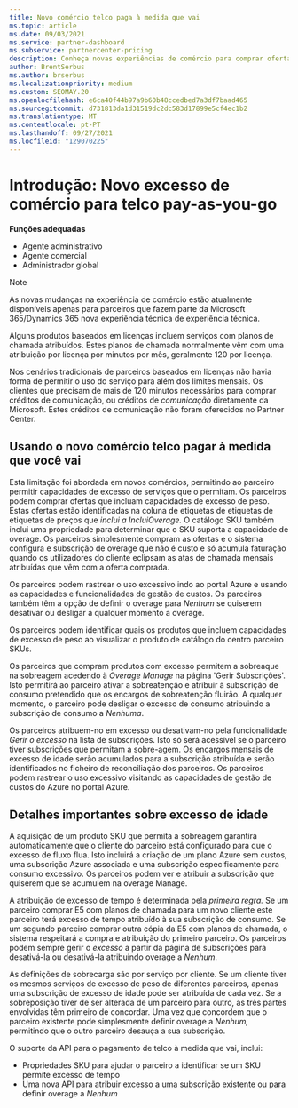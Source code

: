 ```yaml
---
title: Novo comércio telco paga à medida que vai
ms.topic: article
ms.date: 09/03/2021
ms.service: partner-dashboard
ms.subservice: partnercenter-pricing
description: Conheça novas experiências de comércio para comprar ofertas que permitam pagar à medida que se sobreage.
author: BrentSerbus
ms.author: brserbus
ms.localizationpriority: medium
ms.custom: SEOMAY.20
ms.openlocfilehash: e6ca40f44b97a9b60b48ccedbed7a3df7baad465
ms.sourcegitcommit: d731813da1d31519dc2dc583d17899e5cf4ec1b2
ms.translationtype: MT
ms.contentlocale: pt-PT
ms.lasthandoff: 09/27/2021
ms.locfileid: "129070225"
---
```

# <a name="introduction-new-commerce-overage-for-telco-pay-as-you-go"></a>Introdução: Novo excesso de comércio para telco pay-as-you-go

**Funções adequadas**

- Agente administrativo
- Agente comercial
- Administrador global

> [!NOTE]
> As novas mudanças na experiência de comércio estão atualmente disponíveis apenas para parceiros que fazem parte da Microsoft 365/Dynamics 365 nova experiência técnica de experiência técnica.

Alguns produtos baseados em licenças incluem serviços com planos de chamada atribuídos. Estes planos de chamada normalmente vêm com uma atribuição por licença por minutos por mês, geralmente 120 por licença. 

Nos cenários tradicionais de parceiros baseados em licenças não havia forma de permitir o uso do serviço para além dos limites mensais. Os clientes que precisam de mais de 120 minutos necessários para comprar créditos de comunicação, ou créditos de *comunicação* diretamente da Microsoft.  Estes créditos de comunicação não foram oferecidos no Partner Center.

## <a name="using-new-commerce-telco-pay-as-you-go"></a>Usando o novo comércio telco pagar à medida que você vai

Esta limitação foi abordada em novos comércios, permitindo ao parceiro permitir capacidades de excesso de serviços que o permitam. Os parceiros podem comprar ofertas que incluam capacidades de excesso de peso. Estas ofertas estão identificadas na coluna de etiquetas de etiquetas de etiquetas de preços que *inclui a IncluiOverage.* O catálogo SKU também inclui uma propriedade para determinar que o SKU suporta a capacidade de overage. Os parceiros simplesmente compram as ofertas e o sistema configura e subscrição de overage que não é custo e só acumula faturação quando os utilizadores do cliente eclipsam as atas de chamada mensais atribuídas que vêm com a oferta comprada. 

Os parceiros podem rastrear o uso excessivo indo ao portal Azure e usando as capacidades e funcionalidades de gestão de custos. Os parceiros também têm a opção de definir o overage para *Nenhum* se quiserem desativar ou desligar a qualquer momento a overage.

Os parceiros podem identificar quais os produtos que incluem capacidades de excesso de peso ao visualizar o produto de catálogo do centro parceiro SKUs. 

Os parceiros que compram produtos com excesso permitem a sobreaque na sobreagem acedendo à *Overage Manage* na página 'Gerir Subscrições'. Isto permitirá ao parceiro ativar a sobreatenção e atribuir à subscrição de consumo pretendido que os encargos de sobreatenção fluirão. A qualquer momento, o parceiro pode desligar o excesso de consumo atribuindo a subscrição de consumo a *Nenhuma*. 

Os parceiros atribuem-no em excesso ou desativam-no pela funcionalidade *Gerir o excesso* na lista de subscrições. Isto só será acessível se o parceiro tiver subscrições que permitam a sobre-agem. Os encargos mensais de excesso de idade serão acumulados para a subscrição atribuída e serão identificados no ficheiro de reconciliação dos parceiros. Os parceiros podem rastrear o uso excessivo visitando as capacidades de gestão de custos do Azure no portal Azure. 

## <a name="important-details-about-overage"></a>Detalhes importantes sobre excesso de idade

A aquisição de um produto SKU que permita a sobreagem garantirá automaticamente que o cliente do parceiro está configurado para que o excesso de fluxo flua. Isto incluirá a criação de um plano Azure sem custos, uma subscrição Azure associada e uma subscrição especificamente para consumo excessivo. Os parceiros podem ver e atribuir a subscrição que quiserem que se acumulem na overage Manage.

A atribuição de excesso de tempo é determinada pela *primeira regra.* Se um parceiro comprar E5 com planos de chamada para um novo cliente este parceiro terá excesso de tempo atribuído à sua subscrição de consumo. Se um segundo parceiro comprar outra cópia da E5 com planos de chamada, o sistema respeitará a compra e atribuição do primeiro parceiro. Os parceiros podem sempre gerir o *excesso* a partir da página de subscrições para desativá-la ou desativá-la atribuindo overage a *Nenhum*.

As definições de sobrecarga são por serviço por cliente. Se um cliente tiver os mesmos serviços de excesso de peso de diferentes parceiros, apenas uma subscrição de excesso de idade pode ser atribuída de cada vez. Se a sobreposição tiver de ser alterada de um parceiro para outro, as três partes envolvidas têm primeiro de concordar. Uma vez que concordem que o parceiro existente pode simplesmente definir overage a *Nenhum,* permitindo que o outro parceiro desauça a sua subscrição.

O suporte da API para o pagamento de telco à medida que vai, inclui:

- Propriedades SKU para ajudar o parceiro a identificar se um SKU permite excesso de tempo
- Uma nova API para atribuir excesso a uma subscrição existente ou para definir overage a *Nenhum*
